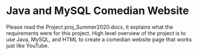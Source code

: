 # Java and MySQL Comedian Website
 Please read the Project proj_Summer2020.docx, it explains what the requirements were for this project. High level overview of the project is to use Java, MySQL, and HTML to create a comedian website page that works just like YouTube.
